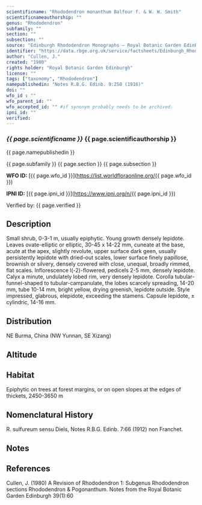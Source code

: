 ```yaml
---
scientificname: "Rhododendron monanthum Balfour f. & W. W. Smith"
scientificnameauthorship: ""
genus: "Rhododendron"
subfamily: ""
section: ""
subsection: ""
source: "Edinburgh Rhododendron Monographs – Royal Botanic Garden Edinburgh"
identifier: "https://data.rbge.org.uk/service/factsheets/Edinburgh_Rhododendron_Monographs.xhtml"
author: "Cullen, J."
created: "1980"
rights holder: "Royal Botanic Garden Edinburgh"
license: ""
tags: ["taxonomy", "Rhododendron"]
namepublishedin: "Notes R.B.G. Edinb. 9:250 (1916)"
doi: ""
wfo_id : ""
wfo_parent_id: ""
wfo_accepted_id: "" #if synonym probably needs to be archived.                      
ipni_id: ""
verified:
---
```

### _{{ page.scientificname }}_ {{ page.scientificauthorship }}
 {{ page.namepublishedin }}

{{ page.subfamily }} {{ page.section }} {{ page.subsection }}

**WFO ID:** [{{ page.wfo_id }}](https://list.worldfloraonline.org/{{ page.wfo_id }})

**IPNI ID:** [{{ page.ipni_id }}](https://www.ipni.org/n/{{ page.ipni_id }})

Verified by: {{ page.verified }}



## Description
Small shrub, 0-3-1 m, usually epiphytic. Young growth densely lepidote. Leaves ovate-elliptic or elliptic, 30-45 x 14-22 mm, cuneate at the base, acute at the apex, slightly revolute, upper surface dark geen, usually persistently lepidote with dried-out scales, lower surface finely papillose, brownish or silvery, densely covered with close, unequal, broadly rimmed, flat scales. Inflorescence l(-2)-flowered, pedicels 2-5 mm, densely lepidote. Calyx a minute, undulately lobed rim, very densely lepidote. Corolla tubular-funnel-shaped to tubular-campanulate, the lobes scarcely spreading, 14-20 mm, tube 10-14 mm, bright yellow, drying greenish, lepidote outside. Style impressed, glabrous, elepidote, exceeding the stamens. Capsule lepidote, ± cylindric, 14-16 mm.

## Distribution
NE Burma, China (NW Yunnan, SE Xizang)

## Altitude


## Habitat
Epiphytic on trees at forest margins, or on open slopes at the edges of thickets, 2450-3650 m

## Nomenclatural History
R. sulfureum sensu Diels, Notes R.B.G. Edinb. 7:66 (1912) non Franchet.
                       
## Notes


## References

Cullen, J. (1980) A Revision of Rhododendron 1: Subgenus Rhododendron sections Rhododendron & Pogonanthum. Notes from the Royal Botanic Garden Edinburgh 39(1):60
